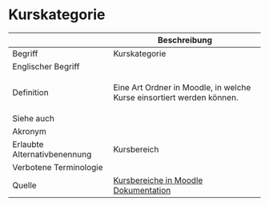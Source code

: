 # Kurskategorie

<link-summary rel="summary"/>
<card-summary rel="summary"/>
<web-summary rel="summary"/>


|                              | Beschreibung                                                                              |
|------------------------------|-------------------------------------------------------------------------------------------|
| Begriff                      | Kurskategorie                                                                             |
| Englischer Begriff           |                                                                                           |
| Definition                   | <p id="summary">Eine Art Ordner in Moodle, in welche Kurse einsortiert werden können.</p> |
| Siehe auch                   |                                                                                           |
| Akronym                      |                                                                                           |
| Erlaubte Alternativbenennung | Kursbereich                                                                               |
| Verbotene Terminologie       |                                                                                           |
| Quelle                       | [Kursbereiche in Moodle Dokumentation](https://docs.moodle.org/404/de/Kursbereiche)       |
